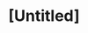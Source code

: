 ---
pid: pt90
title: "[Untitled]"
location_transcription: Norris Square Park
coordinates: "[-75.134725581144, 39.982644740199]"
zipcode: 
gen_neighborhood: 
neighborhood: 
outside_phl: 
age: 
age_range: 
instagram: 
image_file_name: pt_90.jpg
proposal_transcription: 
topic: Unknown
topic_summary: '0'
type: Other No Form
keywords_other: 
credit: Elijah B
image_labels: 
twitter: 
facebook: 
permalink: "/monuments/pt90/"
layout: item-page
---